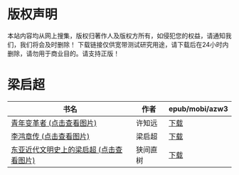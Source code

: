# 版权声明

本站内容均从网上搜集，版权归著作人及版权方所有，如侵犯您的权益，请通知我们，我们将会及时删除！ 下载链接仅供宽带测试研究用途，请下载后在24小时内删除，请勿用于商业目的。请支持正版！

# 梁启超

| 书名 | 作者 | epub/mobi/azw3 |
| --- | --- | --- |
| [青年变革者 (点击查看图片)](https://www.dushupai.com/attachment/2024/06/06/86f5d6dbb609aa48.jpg) | 许知远 | [下载](https://url89.ctfile.com/f/31084289-1357032535-7bbcad?p=8866) |
| [李鸿章传 (点击查看图片)](https://www.dushupai.com/attachment/2024/06/03/d0518b7e75aaf209.jpg) | 梁启超 | [下载](https://url89.ctfile.com/f/31084289-1357015774-71aa1b?p=8866) |
| [东亚近代文明史上的梁启超 (点击查看图片)](https://www.dushupai.com/attachment/2024/06/01/9fc54fac4b2aba3b.jpg) | 狭间直树 | [下载](https://url89.ctfile.com/f/31084289-1357008352-dff23b?p=8866) |
